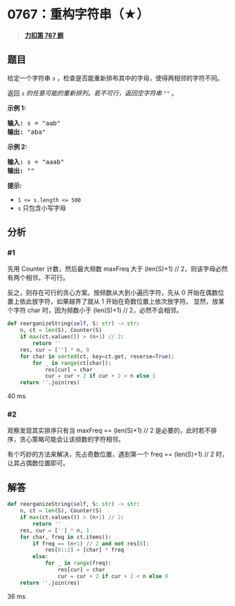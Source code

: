 # 0767：重构字符串（★）


> <u>**[力扣第 767 题](https://leetcode.cn/problems/reorganize-string/)**</u>

## 题目

<p>给定一个字符串 <code>s</code> ，检查是否能重新排布其中的字母，使得两相邻的字符不同。</p>

<p>返回<em> <code>s</code> 的任意可能的重新排列。若不可行，返回空字符串 <code>""</code></em> 。</p>



<p><strong>示例 1:</strong></p>

<pre>
<strong>输入:</strong> s = "aab"
<strong>输出:</strong> "aba"
</pre>

<p><strong>示例 2:</strong></p>

<pre>
<strong>输入:</strong> s = "aaab"
<strong>输出:</strong> ""
</pre>



<p><strong>提示:</strong></p>

<ul>
<li><code>1 &lt;= s.length &lt;= 500</code></li>
<li><code>s</code> 只包含小写字母</li>
</ul>


## 分析

### #1

先用 Counter 计数，然后最大频数 maxFreq 大于 (len(S)+1) // 2，则该字母必然有两个相邻，不可行。

反之，则存在可行的贪心方案。按频数从大到小遍历字符，先从 0 开始在偶数位置上依此放字符，如果越界了就从 1 开始在奇数位置上依次放字符。
显然，放某个字符 char 时，因为频数小于 (len(S)+1) // 2，必然不会相邻。

```python
def reorganizeString(self, S: str) -> str:
	n, ct = len(S), Counter(S)
	if max(ct.values()) > (n+1) // 2:
		return ''
	res, cur = [''] * n, 0
	for char in sorted(ct, key=ct.get, reverse=True):
		for _ in range(ct[char]):
			res[cur] = char
			cur = cur + 2 if cur + 2 < n else 1
	return ''.join(res)
```

40 ms

### #2

观察发现其实排序只有当 maxFreq == (len(S)+1) // 2 是必要的，此时若不排序，贪心策略可能会让该频数的字符相邻。

有个巧妙的方法来解决，先占奇数位置，遇到第一个 freq == (len(S)+1) // 2 时，让其占偶数位置即可。

## 解答

```python
def reorganizeString(self, S: str) -> str:
	n, ct = len(S), Counter(S)
	if max(ct.values()) > (n+1) // 2:
		return ''
	res, cur = [''] * n, 1
	for char, freq in ct.items():
		if freq == (n+1) // 2 and not res[0]:
			res[0::2] = [char] * freq
		else:
			for _ in range(freq):
				res[cur] = char
				cur = cur + 2 if cur + 2 < n else 0
	return ''.join(res)
```

36 ms


